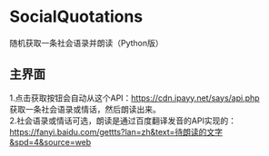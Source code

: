 # SocialQuotations
 随机获取一条社会语录并朗读（Python版）
## 主界面
![]()  
1.点击获取按钮会自动从这个API：https://cdn.ipayy.net/says/api.php  
获取一条社会语录或情话，然后朗读出来。  
2.社会语录或情话可选，朗读是通过百度翻译发音的API实现的：  
https://fanyi.baidu.com/gettts?lan=zh&text=待朗读的文字&spd=4&source=web